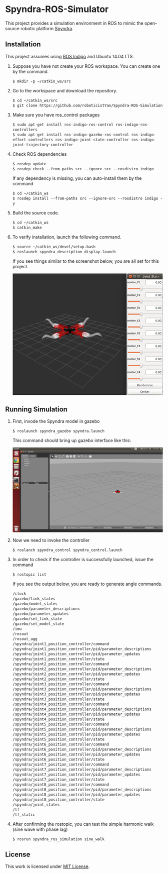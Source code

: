 # Spyndra-ROS-Simulator
This project provides a simulation environment in ROS to mimic the open-source robotic platform [Spyndra](http://www.creativemachineslab.com/spyndra.html).

## Installation
This project assumes using [ROS Indigo](http://wiki.ros.org/indigo/Installation) and Ubuntu 14.04 LTS.

1. Suppose you have not create your ROS workspace. You can create one by the command.

   ```
   $ mkdir -p ~/catkin_ws/src
   ```

2. Go to the workspace and download the repository.

   ```
   $ cd ~/catkin_ws/src
   $ git clone https://github.com/roboticistYan/Spyndra-ROS-Simulation
   ```

3. Make sure you have ros_control packages

   ```
   $ sudo apt-get install ros-indigo-ros-control ros-indigo-ros-controllers
   $ sudo apt-get install ros-indigo-gazebo-ros-control ros-indigo-effort-controllers ros-indigo-joint-state-controller ros-indigo-joint-trajectory-controller
   ```

3. Check ROS dependencies

   ```
   $ rosdep update
   $ rosdep check --from-paths src --ignore-src --rosdistro indigo
   ```
   
   If any dependency is missing, you can auto-install them by the command
   
   ```
   $ cd ~/catkin_ws
   $ rosdep install --from-paths src --ignore-src --rosdistro indigo -y
   ```


5. Build the source code.

   ```
   $ cd ~/catkin_ws
   $ catkin_make
   ```
        
6. To verify installation, launch the following command.

   ```
   $ source ~/catkin_ws/devel/setup.bash
   $ roslaunch spyndra_description display.launch
   ```

   If you see things similar to the screenshot below, you are all set for this project.
   
   ![01_display](misc_images/01_display.png)
   
## Running Simulation

1. First, invode the Spyndra model in gazebo

   ```
   $ roslaunch spyndra_gazebo spyndra.launch
   ```
   
   This command should bring up gazebo interface like this:
   
   ![02_gazebo](misc_images/02_gazebo.png)

2. Now we need to invoke the controller

   ```
   $ roslanch spyndra_control spyndra_control.launch
   ```
   
3. In order to check if the controller is successfully launched, issue the command
   
   ```
   $ rostopic list
   ```
   
   If you see the output below, you are ready to generate angle commands.

   ```
   /clock
   /gazebo/link_states
   /gazebo/model_states
   /gazebo/parameter_descriptions
   /gazebo/parameter_updates
   /gazebo/set_link_state
   /gazebo/set_model_state
   /imu
   /rosout
   /rosout_agg
   /spyndra/joint1_position_controller/command
   /spyndra/joint1_position_controller/pid/parameter_descriptions
   /spyndra/joint1_position_controller/pid/parameter_updates
   /spyndra/joint1_position_controller/state
   /spyndra/joint2_position_controller/command
   /spyndra/joint2_position_controller/pid/parameter_descriptions
   /spyndra/joint2_position_controller/pid/parameter_updates
   /spyndra/joint2_position_controller/state
   /spyndra/joint3_position_controller/command
   /spyndra/joint3_position_controller/pid/parameter_descriptions
   /spyndra/joint3_position_controller/pid/parameter_updates
   /spyndra/joint3_position_controller/state
   /spyndra/joint4_position_controller/command
   /spyndra/joint4_position_controller/pid/parameter_descriptions
   /spyndra/joint4_position_controller/pid/parameter_updates
   /spyndra/joint4_position_controller/state
   /spyndra/joint5_position_controller/command
   /spyndra/joint5_position_controller/pid/parameter_descriptions
   /spyndra/joint5_position_controller/pid/parameter_updates
   /spyndra/joint5_position_controller/state
   /spyndra/joint6_position_controller/command
   /spyndra/joint6_position_controller/pid/parameter_descriptions
   /spyndra/joint6_position_controller/pid/parameter_updates
   /spyndra/joint6_position_controller/state
   /spyndra/joint7_position_controller/command
   /spyndra/joint7_position_controller/pid/parameter_descriptions
   /spyndra/joint7_position_controller/pid/parameter_updates
   /spyndra/joint7_position_controller/state
   /spyndra/joint8_position_controller/command
   /spyndra/joint8_position_controller/pid/parameter_descriptions
   /spyndra/joint8_position_controller/pid/parameter_updates
   /spyndra/joint8_position_controller/state
   /spyndra/joint_states
   /tf
   /tf_static
   ```
4. After confirming the rostopic, you can test the simple harmonic walk (sine wave with phase lag)

   ```
   $ rosrun spyndra_ros_simulation sine_walk
   ```

## License
This work is licensed under [MIT License](https://opensource.org/licenses/MIT).
